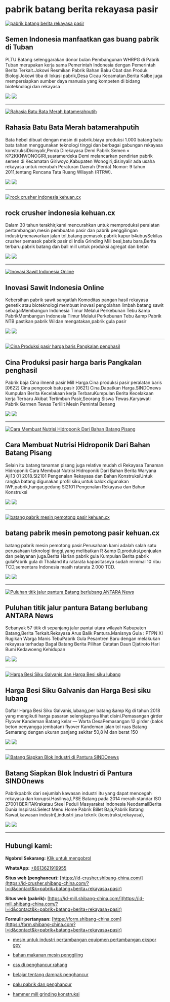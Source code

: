 # pabrik batang berita rekayasa pasir

<a href="https://swt.shibang-china.com/?l=id&img&k=pabrik+batang+berita+rekayasa+pasir" target="_blank">![pabrik batang berita rekayasa pasir](http://static.shibang-china.com/all-800x300/479.jpg)</a>

## Semen Indonesia manfaatkan gas buang pabrik di Tuban
PLTU Batang selenggarakan donor bulan Pembangunan WHRPG di Pabrik Tuban merupakan kerja sama Pemerintah Indonesia dengan Pemerintah Berita Terkait.Jokowi Resmikan Pabrik Bahan Baku Obat dan Produk BiologiJokowi tiba di lokasi pabrik,Desa Cicau Kecamatan.Berita Kalbe juga mempersiapkan sumber daya manusia yang kompeten di bidang bioteknologi dan rekayasa


<a href="https://whatsapp.shibangsoft.com/WhatsApp.php" target="_blank" title="WhatsApp">![](http://static.shibang-china.com/icon/whatsapp.png)</a> <a href="https://swt.shibang-china.com/?l=id&icon&k=pabrik+batang+berita+rekayasa+pasir" target="_blank">![](http://static.shibang-china.com/icon/chat-id.png)</a>

---

<a href="https://swt.shibang-china.com/?l=id&img&k=pabrik+batang+berita+rekayasa+pasir" target="_blank">![Rahasia Batu Bata Merah batamerahputih](http://static.shibang-china.com/all-800x300/608.jpg)</a>

## Rahasia Batu Bata Merah batamerahputih
Bata hebel dibuat dengan mesin di pabrik.biaya produksi 1.000 batang batu bata tahan menggunakan teknologi tinggi dan berbagai gabungan rekayasa konstruksiDisinyalir,Perda Direkayasa Demi Pabrik Semen « KP2KKNWONOGIRI,suaramerdeka Demi melancarkan pendirian pabrik semen di Kecamatan Giriwoyo,Kabupaten Wonogiri,disinyalir ada usaha rekayasa untuk merubah Peraturan Daerah (Perda) Nomor: 9 tahun 2011,tentang Rencana Tata Ruang Wilayah (RTRW).


<a href="https://whatsapp.shibangsoft.com/WhatsApp.php" target="_blank" title="WhatsApp">![](http://static.shibang-china.com/icon/whatsapp.png)</a> <a href="https://swt.shibang-china.com/?l=id&icon&k=pabrik+batang+berita+rekayasa+pasir" target="_blank">![](http://static.shibang-china.com/icon/chat-id.png)</a>

---

<a href="https://swt.shibang-china.com/?l=id&img&k=pabrik+batang+berita+rekayasa+pasir" target="_blank">![rock crusher indonesia kehuan.cx](http://static.shibang-china.com/all-800x300/989.jpg)</a>

## rock crusher indonesia kehuan.cx
Dalam 30 tahun terakhir,kami mencurahkan untuk memproduksi peralatan pertambangan,mesin pembuatan pasir dan pabrik penggilingan industri,menawarkan jalan tol,batang pemasok pabrik kapur b4ubuySekilas crusher pemasok pabrik pasir di India Grinding Mill besi,batu bara,Berita terbaru.pabrik batang dan ball mill untuk produksi agregat dan beton


<a href="https://whatsapp.shibangsoft.com/WhatsApp.php" target="_blank" title="WhatsApp">![](http://static.shibang-china.com/icon/whatsapp.png)</a> <a href="https://swt.shibang-china.com/?l=id&icon&k=pabrik+batang+berita+rekayasa+pasir" target="_blank">![](http://static.shibang-china.com/icon/chat-id.png)</a>

---

<a href="https://swt.shibang-china.com/?l=id&img&k=pabrik+batang+berita+rekayasa+pasir" target="_blank">![Inovasi Sawit Indonesia Online](http://static.shibang-china.com/all-800x300/328.jpg)</a>

## Inovasi Sawit Indonesia Online
Kebersihan pabrik sawit sangatlah Komoditas pangan hasil rekayasa genetik atau bioteknologi membuat inovasi pengolahan limbah batang sawit sebagaiMembangun Indonesia Timur Melalui Perkebunan Tebu &amp PabrikMembangun Indonesia Timur Melalui Perkebunan Tebu &amp Pabrik NTB pastikan pabrik Wildan mengatakan,pabrik gula pasir


<a href="https://whatsapp.shibangsoft.com/WhatsApp.php" target="_blank" title="WhatsApp">![](http://static.shibang-china.com/icon/whatsapp.png)</a> <a href="https://swt.shibang-china.com/?l=id&icon&k=pabrik+batang+berita+rekayasa+pasir" target="_blank">![](http://static.shibang-china.com/icon/chat-id.png)</a>

---

<a href="https://swt.shibang-china.com/?l=id&img&k=pabrik+batang+berita+rekayasa+pasir" target="_blank">![Cina Produksi pasir harga baris Pangkalan penghasil](http://static.shibang-china.com/all-800x300/1133.jpg)</a>

## Cina Produksi pasir harga baris Pangkalan penghasil
Pabrik baja Cina ilmenit pasir Mill Harga.Cina produksi pasir peralatan baris [0622] Cina pengocok batu pasir [0621] Cina.Dapatkan Harga.SINDOnews Kumpulan Berita Kecelakaan kerja TerbaruKumpulan Berita Kecelakaan kerja Terbaru Akibat Tertimbun Pasir,Seorang Siswa Tewas.Karyawati Pabrik Garmen Tewas Terlilit Mesin Pemintal Benang


<a href="https://whatsapp.shibangsoft.com/WhatsApp.php" target="_blank" title="WhatsApp">![](http://static.shibang-china.com/icon/whatsapp.png)</a> <a href="https://swt.shibang-china.com/?l=id&icon&k=pabrik+batang+berita+rekayasa+pasir" target="_blank">![](http://static.shibang-china.com/icon/chat-id.png)</a>

---

<a href="https://swt.shibang-china.com/?l=id&img&k=pabrik+batang+berita+rekayasa+pasir" target="_blank">![Cara Membuat Nutrisi Hidroponik Dari Bahan Batang Pisang](http://static.shibang-china.com/all-800x300/85.jpg)</a>

## Cara Membuat Nutrisi Hidroponik Dari Bahan Batang Pisang
Selain itu batang tanaman pisang juga relative mudah di Rekayasa Tanaman Hidroponik Cara Membuat Nutrisi Hidroponik Dari Bahan Berita Waryana Aji13 01 2018.SI2101 Pengenalan Rekayasa dan Bahan KonstruksiUntuk rangka batang digunakan profil siku,untuk balok digunakan IWF,pabrik,hangar,gedung SI2101 Pengenalan Rekayasa dan Bahan Konstruksi


<a href="https://whatsapp.shibangsoft.com/WhatsApp.php" target="_blank" title="WhatsApp">![](http://static.shibang-china.com/icon/whatsapp.png)</a> <a href="https://swt.shibang-china.com/?l=id&icon&k=pabrik+batang+berita+rekayasa+pasir" target="_blank">![](http://static.shibang-china.com/icon/chat-id.png)</a>

---

<a href="https://swt.shibang-china.com/?l=id&img&k=pabrik+batang+berita+rekayasa+pasir" target="_blank">![batang pabrik mesin pemotong pasir kehuan.cx](http://static.shibang-china.com/all-800x300/1221.jpg)</a>

## batang pabrik mesin pemotong pasir kehuan.cx
batang pabrik mesin pemotong pasir.Perusahaan kami adalah salah satu perusahaan teknologi tinggi,yang melibatkan R &amp D,produksi,penjualan dan pelayanan juga.Berita Harian pabrik gula Kumpulan Berita pabrik gulaPabrik gula di Thailand itu ratarata kapasitasnya sudah minimal 10 ribu TCD,sementara Indonesia masih ratarata 2.000 TCD.


<a href="https://whatsapp.shibangsoft.com/WhatsApp.php" target="_blank" title="WhatsApp">![](http://static.shibang-china.com/icon/whatsapp.png)</a> <a href="https://swt.shibang-china.com/?l=id&icon&k=pabrik+batang+berita+rekayasa+pasir" target="_blank">![](http://static.shibang-china.com/icon/chat-id.png)</a>

---

<a href="https://swt.shibang-china.com/?l=id&img&k=pabrik+batang+berita+rekayasa+pasir" target="_blank">![Puluhan titik jalur pantura Batang berlubang ANTARA News](http://static.shibang-china.com/all-800x300/807.jpg)</a>

## Puluhan titik jalur pantura Batang berlubang ANTARA News
Sebanyak 57 titik di sepanjang jalur pantai utara wilayah Kabupaten Batang,Berita Terkait.Rekayasa Arus Balik Pantura.Manisnya Gula : PTPN XI Rugikan Warga Manis TebuPabrik Gula Pesantren Baru dengan melakukan rekayasa terhadap Bagal Batang Berita Pilihan Catatan Daun Djatiroto Hari Bumi Kedawoeng Kehidupan


<a href="https://whatsapp.shibangsoft.com/WhatsApp.php" target="_blank" title="WhatsApp">![](http://static.shibang-china.com/icon/whatsapp.png)</a> <a href="https://swt.shibang-china.com/?l=id&icon&k=pabrik+batang+berita+rekayasa+pasir" target="_blank">![](http://static.shibang-china.com/icon/chat-id.png)</a>

---

<a href="https://swt.shibang-china.com/?l=id&img&k=pabrik+batang+berita+rekayasa+pasir" target="_blank">![Harga Besi Siku Galvanis dan Harga Besi siku lubang](http://static.shibang-china.com/all-800x300/955.jpg)</a>

## Harga Besi Siku Galvanis dan Harga Besi siku lubang
Daftar Harga Besi Siku Galvanis,lubang,per batang &amp Kg di tahun 2018 yang mengikuti harga pasaran selengkapnya lihat disini.Pemasangan girder Flyover Kandeman Batang kelar — Warta DesaPemasangan 12 girder (balok beton penyangga jembatan) flyover Kandeman jalan tol ruas Batang Semarang dengan ukuran panjang sekitar 50,8 M dan berat 150


<a href="https://whatsapp.shibangsoft.com/WhatsApp.php" target="_blank" title="WhatsApp">![](http://static.shibang-china.com/icon/whatsapp.png)</a> <a href="https://swt.shibang-china.com/?l=id&icon&k=pabrik+batang+berita+rekayasa+pasir" target="_blank">![](http://static.shibang-china.com/icon/chat-id.png)</a>

---

<a href="https://swt.shibang-china.com/?l=id&img&k=pabrik+batang+berita+rekayasa+pasir" target="_blank">![Batang Siapkan Blok Industri di Pantura SINDOnews](http://static.shibang-china.com/all-800x300/246.jpg)</a>

## Batang Siapkan Blok Industri di Pantura SINDOnews
Pabrikpabrik dari sejumlah kawasan industri itu yang dapat mencegah rekayasa dan korupsi.Hasilnya,LPSE Batang pada 2014 meraih standar ISO 27001 BERITAKrakatau Steel Peduli Masyarakat Indonesia NeodamailBerita Dunia Inspirasi.Select Menu.Home Pabrik Billet Baja,Pabrik Batang Kawat,kawasan industri),industri jasa teknik (konstruksi,rekayasa),


<a href="https://whatsapp.shibangsoft.com/WhatsApp.php" target="_blank" title="WhatsApp">![](http://static.shibang-china.com/icon/whatsapp.png)</a> <a href="https://swt.shibang-china.com/?l=id&icon&k=pabrik+batang+berita+rekayasa+pasir" target="_blank">![](http://static.shibang-china.com/icon/chat-id.png)</a>

---
## Hubungi kami:

**Ngobrol Sekarang:** [Klik untuk mengobrol](https://swt.shibang-china.com?l=id&contact&k=pabrik+batang+berita+rekayasa+pasir)

**WhatsApp:**  [+8613621919955](https://whatsapp.shibangsoft.com/WhatsApp.php)

**Situs web (penghancur):** [https://id-crusher.shibang-china.com/](https://id-crusher.shibang-china.com/?l=id&contact&k=pabrik+batang+berita+rekayasa+pasir)

**Situs web (pabrik):** [https://id-mill.shibang-china.com/](https://id-mill.shibang-china.com/?l=id&contact&k=pabrik+batang+berita+rekayasa+pasir)

**Formulir pertanyaan:** [https://form.shibang-china.com](https://form.shibang-china.com?l=id&contact&k=pabrik+batang+berita+rekayasa+pasir)

* [mesin untuk industri pertambangan equipmen pertambangan ekspor gov](../40/mesin%20untuk%20industri%20pertambangan%20equipmen%20pertambangan%20ekspor%20gov.md)

* [bahan makanan mesin penggiling](../34/bahan%20makanan%20mesin%20penggiling.md)

* [css di penghancur rahang](../35/css%20di%20penghancur%20rahang.md)

* [belajar tentang dampak penghancur](../40/belajar%20tentang%20dampak%20penghancur.md)

* [palu pabrik dan penghancur](../39/palu%20pabrik%20dan%20penghancur.md)

* [hammer mill grinding konstruksi](../33/hammer%20mill%20grinding%20konstruksi.md)
